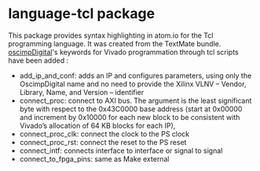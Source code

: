# language-tcl package

This package provides syntax highlighting in atom.io for the Tcl programming language. It was created from the TextMate bundle.
[oscimpDigital](https://github.com/oscimp/oscimpDigital)'s keywords for Vivado programmation through tcl scripts have been added :
 - add_ip_and_conf: adds an IP and configures parameters, using only the OscimpDigital name and no need to provide the Xilinx VLNV – Vendor, Library, Name, and Version – identifier
 -  connect_proc: connect to AXI bus. The argument is the least significant byte with respect to the 0x43C0000 base address (start at 0x00000 and increment by 0x10000 for each new block to be consistent with Vivado’s allocation of 64 KB blocks for each IP),
 -  connect_proc_clk: connect the clock to the PS clock
 -  connect_proc_rst: connect the reset to the PS reset
 -  connect_intf: connects interface to interface or signal to signal
 -  connect_to_fpga_pins: same as Make external
